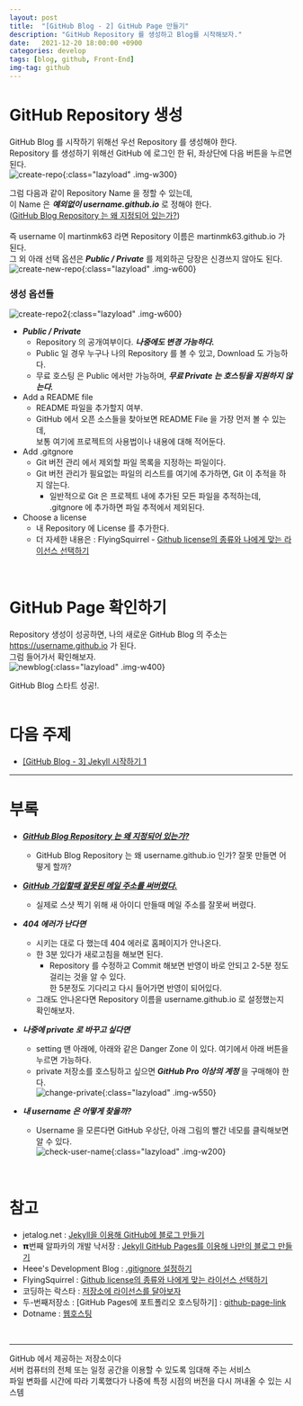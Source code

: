 ```yaml
---
layout: post
title:  "[GitHub Blog - 2] GitHub Page 만들기"
description: "GitHub Repository 를 생성하고 Blog를 시작해보자."
date:   2021-12-20 18:00:00 +0900
categories: develop
tags: [blog, github, Front-End]
img-tag: github
---
```


# GitHub Repository 생성
 GitHub Blog 를 시작하기 위해선 우선 
 <span class="tooltip" id="id-1">Repository</span> 를 생성해야 한다.  
 Repository 를 생성하기 위해선 GitHub 에 로그인 한 뒤, 좌상단에 다음 버튼을 누르면 된다.  
![create-repo](/assets/img/post-img/start-github-github/create-repo.png){:class="lazyload" .img-w300}


그럼 다음과 같이 Repository Name 을 정할 수 있는데,   
이 Name 은 ***예외없이 username.github.io*** 로 정해야 한다.   
([GitHub Blog Repository 는 왜 지정되어 있는가?][repository-link])  
<br>
즉 username 이 martinmk63 라면 Repository 이름은 martinmk63.github.io 가 된다.  
그 외 아래 선택 옵션은 ***Public / Private*** 를 제외하곤 당장은 신경쓰지 않아도 된다.  
![create-new-repo](/assets/img/post-img/start-github-github/create-new-repo.png){:class="lazyload" .img-w600}  


### 생성 옵션들 ###
![create-repo2](/assets/img/post-img/start-github-github/create-repo2.png){:class="lazyload" .img-w600}  

- ***Public / Private***
  - Repository 의 공개여부이다. ***나중에도 변경 가능하다.***
  - Public 일 경우 누구나 나의 Repository 를 볼 수 있고, Download 도 가능하다.
  - 무료 <span class="tooltip" id="id-2">호스팅</span> 은 Public 에서만 가능하며, ***무료 Private 는 호스팅을 지원하지 않는다.***
- Add a README file
  - README 파일을 추가할지 여부.
  - GitHub 에서 오픈 소스들을 찾아보면 README File 을 가장 먼저 볼 수 있는데,    
   보통 여기에 프로젝트의 사용법이나 내용에 대해 적어둔다.
- Add .gitgnore
  - Git
  <span class="tooltip" id="id-3">버전 관리</span> 에서 제외할 파일 목록을 지정하는 파일이다.
  - Git 버전 관리가 필요없는 파일의 리스트를 여기에 추가하면, Git 이 추적을 하지 않는다.
    - 일반적으로 Git 은 프로젝트 내에 추가된 모든 파일을 추적하는데, .gitgnore 에 추가하면 파일 추적에서 제외된다.
- Choose a license
  - 내 Repository 에 License 를 추가한다.
  - 더 자세한 내용은 : FlyingSquirrel - [Github license의 종류와 나에게 맞는 라이선스 선택하기][git-license-link]  
<br>

# GitHub Page 확인하기
Repository 생성이 성공하면, 나의 새로운 GitHub Blog 의 주소는 https://username.github.io 가 된다.  
그럼 들어가서 확인해보자.  
![newblog](/assets/img/post-img/start-github-github/newblog.png){:class="lazyload" .img-w400}      

GitHub Blog 스타트 성공!.  
<br>


# 다음 주제
- [[GitHub Blog - 3] Jekyll 시작하기 1][jekyll-link]  
<hr>

# 부록

- ***[GitHub Blog Repository 는 왜 지정되어 있는가?][repository-link]***
  - GitHub Blog Repository 는 왜 username.github.io 인가? 잘못 만들면 어떻게 할까?
  

- ***[GitHub 가입할때 잘못된 메일 주소를 써버렸다.][github-mail-error-link]***  
  - 실제로 스샷 찍기 위해 새 아이디 만들때 메일 주소를 잘못써 버렸다.  


- ***404 에러가 난다면*** 
  - 시키는 대로 다 했는데 404 에러로 홈페이지가 안나온다.
  - 한 3분 있다가 새로고침을 해보면 된다.  
    - Repository 를 수정하고 Commit 해보면 반영이 바로 안되고 2-5분 정도 걸리는 것을 알 수 있다.   
    한 5분정도 기다리고 다시 들어가면 반영이 되어있다.  
  - 그래도 안나온다면 Repository 이름을 username.github.io 로 설정했는지 확인해보자.


- ***나중에 private 로 바꾸고 싶다면***  
  - setting 맨 아래에, 아래와 같은 Danger Zone 이 있다. 여기에서 아래 버튼을 누르면 가능하다.  
  - private 저장소를 호스팅하고 싶으면 ***GitHub Pro 이상의 계정*** 을 구매해야 한다.   
  ![change-private](/assets/img/post-img/start-github-github/change-private.png){:class="lazyload" .img-w550}  



- ***내 username 은 어떻게 찾을까?***
  - Username 을 모른다면 GitHub 우상단, 아래 그림의 빨간 네모를 클릭해보면 알 수 있다.    
  ![check-user-name](/assets/img/post-img/start-github-github/check-user-name.png){:class="lazyload" .img-w200}

<br>

  
  
# 참고
- jetalog.net : [Jekyll을 이용해 GitHub에 블로그 만들기][jetalog-link]
- 𝝿번째 알파카의 개발 낙서장 : [Jekyll GitHub Pages를 이용해 나만의 블로그 만들기][알파카-link]
- Heee's Development Blog : [.gitignore 설정하기][gitignore-link]
- FlyingSquirrel : [Github license의 종류와 나에게 맞는 라이선스 선택하기][git-license-link]
- 코딩하는 락스타 : [저장소에 라이선스를 달아보자][corock-link]
- 두-번째저장소 : [GitHub Pages에 포트폴리오 호스팅하기] : [github-page-link]
- Dotname : [웹호스팅][webhosting-link]
<br>

<hr>
<div class="tooltip-desc">
  <div class="tooltip-description" id="desc-1">GitHub 에서 제공하는 저장소이다</div>
  <div class="tooltip-description" id="desc-2">서버 컴퓨터의 전체 또는 일정 공간을 이용할 수 있도록 임대해 주는 서비스</div>
  <div class="tooltip-description" id="desc-3">파일 변화를 시간에 따라 기록했다가 나중에 특정 시점의 버전을 다시 꺼내올 수 있는 시스템</div>
</div>

[github-mail-error-link]: /bugs/2021/12/20/github-join-email-error.html
[jetalog-link]: https://jetalog.net/86
[알파카-link]: https://blog.itcode.dev/posts/2021/06/06/jekyll-blog-prepare-git
[gitignore-link]: https://gmlwjd9405.github.io/2017/10/06/make-gitignore-file.html
[git-license-link]: https://flyingsquirrel.medium.com/github-license%EC%9D%98-%EC%A2%85%EB%A5%98%EC%99%80-%EB%82%98%EC%97%90%EA%B2%8C-%EB%A7%9E%EB%8A%94-%EB%9D%BC%EC%9D%B4%EC%84%A0%EC%8A%A4-%EC%84%A0%ED%83%9D%ED%95%98%EA%B8%B0-ae29925e8ff4
[corock-link]: https://corock.tistory.com/436
[github-page-link]: https://shxrecord.tistory.com/203
[webhosting-link]: https://www.dotname.co.kr/hosting/web/guide

[jekyll-link]: /develop/2021/12/21/blog-start-jekyll.html
[repository-link]: /study/2021/12/20/github-repository.html